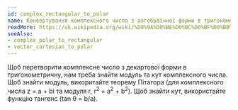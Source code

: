 ```yaml
---
id: complex_rectangular_to_polar
name: Конвертування комплексного числа з алгебраїчної форми в тригонометричну
readMore: https://uk.wikipedia.org/wiki/%D0%9A%D0%BE%D0%BC%D0%BF%D0%BB%D0%B5%D0%BA%D1%81%D0%BD%D0%B5_%D1%87%D0%B8%D1%81%D0%BB%D0%BE#%D0%97%D0%BC%D1%96%D1%81%D1%82_%D0%BA%D0%BE%D0%BC%D0%BF%D0%BB%D0%B5%D0%BA%D1%81%D0%BD%D0%B8%D1%85_%D1%87%D0%B8%D1%81%D0%B5%D0%BB
seeAlso:
- complex_polar_to_rectangular
- vector_cartesian_to_polar
---
```


Щоб перетворити комплексне число з декартової форми в тригонометричну, нам треба знайти модуль та кут комплексного числа. Щоб знайти модуль, викоритайте теорему Пітагора (для комплексного числа z = a + bi та модуля r, r<sup>2</sup> = a<sup>2</sup> + b<sup>2</sup>). Щоб знайти кут, використайте функцію тангенс (tan θ = b/a).
